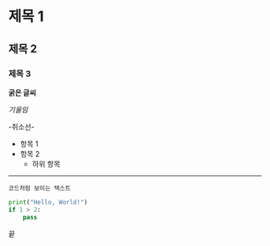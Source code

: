 # 제목 1
## 제목 2
### 제목 3

**굵은 글씨**

*기울임*

-취소선-

- 항목 1
- 항목 2
  - 하위 항목

---

`코드처럼 보이는 텍스트`


```python
print("Hello, World!")
if 1 > 2:
    pass
```
끝



